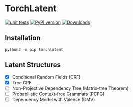 # TorchLatent

[![unit tests](https://github.com/speedcell4/torchlatent/actions/workflows/unit-tests.yml/badge.svg)](https://github.com/speedcell4/torchlatent/actions/workflows/unit-tests.yml)
[![PyPI version](https://badge.fury.io/py/torchlatent.svg)](https://badge.fury.io/py/torchlatent)
[![Downloads](https://pepy.tech/badge/torchrua)](https://pepy.tech/project/torchrua)

## Installation

`python3 -m pip torchlatent`

## Latent Structures

- [x] Conditional Random Fields (CRF)
- [x] Tree CRF
- [ ] Non-Projective Dependency Tree (Matrix-tree Theorem)
- [ ] Probabilistic Context-free Grammars (PCFG)
- [ ] Dependency Model with Valence (DMV)